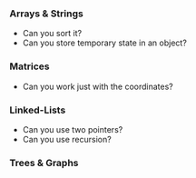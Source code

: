 ### Arrays & Strings
  - Can you sort it?
  - Can you store temporary state in an object?

### Matrices
  - Can you work just with the coordinates?

### Linked-Lists
  - Can you use two pointers?
  - Can you use recursion?

### Trees & Graphs